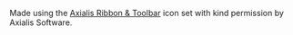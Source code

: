 Made using the [Axialis Ribbon & Toolbar](http://www.axialis.com/stock-icons/ribbon-toolbar.html) icon set
with kind permission by Axialis Software.
